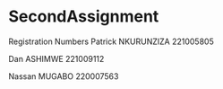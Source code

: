 # SecondAssignment

Registration Numbers
Patrick NKURUNZIZA    221005805


Dan ASHIMWE           221009112


Nassan MUGABO         220007563
